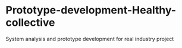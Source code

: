 # Prototype-development-Healthy-collective
System analysis and prototype development for real industry project
